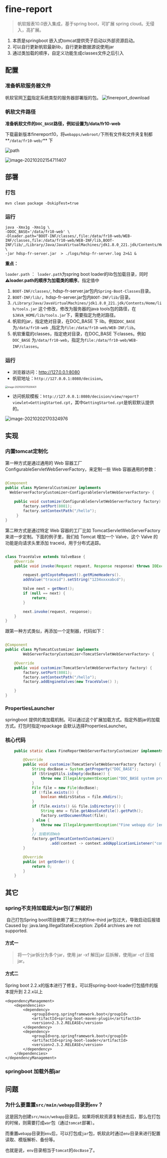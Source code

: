 # fine-report

> 帆软报表10.0嵌入集成，基于spring boot，可扩展 spring cloud。无侵入，高扩展。

1. 本质是springboot 嵌入式tomcat提供壳子启动以外部资源启动。
2. 可以自行更新帆软最新lib，自行更新数据源说使用jar
3. 通过类加载的顺序，自定义功能生成classes文件之后引入

## 配置

### 准备帆软服务器文件

帆软官网[下载](https://www.finereport.com/product/download)指定系统类型的服务器部署版的包。
![finereport_download](doc/finereport_download.png)


### 帆软文件路径

​	**准备帆软文件的`DOC_BASE`路径，例如设置为/data/fr10-web**

​    下载最新版本finereport10，将`webapps/webroot/`下所有文件和文件夹复制都**`/data/fr10-web/`** 下

![path](doc/path.png)

![image-20210202154711407](doc/path.png)

## 部署

### 打包

```shell
mvn clean package -DskipTest=true
```

### 运行

```shell
java -Xmx1g -Xms1g \
-DDOC_BASE='/data/fr10-web' \
-Dloader.path="BOOT-INF/classes/,file:/data/fr10-web/WEB-INF/classes,file:/data/fr10-web/WEB-INF/lib,BOOT-INF/lib/,/Library/Java/JavaVirtualMachines/jdk1.8.0_221.jdk/Contents/Home/lib/tools.jar" \
-jar hdsp-fr-server.jar  > ./logs/hdsp-fr-server.log 2>&1 &
```


**重点：**

`loader.path` ：` loader.path`为spring boot loader的lib包加载目录，同时⚠️**loader.path的顺序为加载类的顺序**。指定值中

1. `BOOT-INF/classes/`, hdsp-fr-server.jar包内`Spring-Boot-Classes`目录。
2. `BOOT-INF/lib/`，hdsp-fr-server.jar包内`BOOT-INF/lib/`目录。
3. `/Library/Java/JavaVirtualMachines/jdk1.8.0_221.jdk/Contents/Home/lib/tools.jar` 这个修改，修改为服务器的java tools包的路径，在`$JAVA_HOME/lib/tools.jar`下，需要指定为绝对路径。
4. 帆软的jar，指定绝对目录，在DOC_BASE 下 lib。例如`DOC_BASE` 为`/data/fr10-web `,指定为`file:/data/fr10-web/WEB-INF/lib`。
5. 帆软重载的classes，指定绝对目录，在DOC_BASE 下classes。例如`DOC_BASE` 为`/data/fr10-web`，指定为`file:/data/fr10-web/WEB-INF/classes`。

### 运行

* 浏览器访问：http://127.0.0.1:8080
* 帆软地址：`http://127.0.0.1:8080/decision`。

<img src="doc/login.png" alt="image-20210202170200431" style="zoom:50%;" />

* 访问帆软模板：`http://127.0.0.1:8080/decision/view/report?viewlet=GettingStarted.cpt`，其中`GettingStarted.cpt`是帆软默认提供的。

![image-20210202170324976](doc/GettingStarted.png)



## 实现

### 内置tomcat定制化

第一种方式是通过通用的 Web 容器工厂 ConfigurableServletWebServerFactory，来定制一些 Web 容器通用的参数：

```java

@Component
public class MyGeneralCustomizer implements
  WebServerFactoryCustomizer<ConfigurableServletWebServerFactory> {
  
    public void customize(ConfigurableServletWebServerFactory factory) {
        factory.setPort(8081);
        factory.setContextPath("/hello");
     }
}
```

第二种方式是通过特定 Web 容器的工厂比如 TomcatServletWebServerFactory 来进一步定制。下面的例子里，我们给 Tomcat 增加一个 Valve，这个 Valve 的功能是向请求头里添加 traceid，用于分布式追踪。

```java

class TraceValve extends ValveBase {
    @Override
    public void invoke(Request request, Response response) throws IOException, ServletException {

        request.getCoyoteRequest().getMimeHeaders().
        addValue("traceid").setString("1234xxxxabcd");

        Valve next = getNext();
        if (null == next) {
            return;
        }

        next.invoke(request, response);
    }
}
```

跟第一种方式类似，再添加一个定制器，代码如下：

```java

@Component
public class MyTomcatCustomizer implements
        WebServerFactoryCustomizer<TomcatServletWebServerFactory> {

    @Override
    public void customize(TomcatServletWebServerFactory factory) {
        factory.setPort(8081);
        factory.setContextPath("/hello");
        factory.addEngineValves(new TraceValve() );

    }
}
```

### PropertiesLauncher

springboot 提供的类加载机制。可以通过这个扩展加载方式。指定外部jar的加载方式。打包时指定repackage 会默认选择PropertiesLauncher。

### 核心代码

```java
    public static class FineReportWebServerFactoryCustomizer implements WebServerFactoryCustomizer<TomcatServletWebServerFactory>, Ordered {

        @Override
        public void customize(TomcatServletWebServerFactory factory) {
            String docBase = System.getProperty("DOC_BASE");
            if (StringUtils.isEmpty(docBase)) {
                throw new IllegalArgumentException("DOC_BASE system property can't empty");
            }
            File file = new File(docBase);
            if (!file.exists()) {
                boolean mkdirsStatus = file.mkdirs();
            }
            if (file.exists() && file.isDirectory()) {
                String env = file.getAbsoluteFile().getPath();
                factory.setDocumentRoot(file);
            } else {
                throw new IllegalArgumentException("Fine webapp dir [env] not found");
            }
            // 加载帆软Web
            factory.getTomcatContextCustomizers()
                    .add(context -> context.addApplicationListener("com.fr.startup.FineServletContextListener"));
        }

        @Override
        public int getOrder() {
            return 0;
        }
    }
```



## 其它

### spring不支持加载超大jar包(了解就好)

​	自己打包Spring boot项目依赖了第三方的fine-third jar包过大，导致启动后报错Caused by: java.lang.IllegalStateException: Zip64 archives are not supported.

#### 方式一

> 将一个jar拆分为多个jar，使用 jar -xf   解压jar 后拆解，使用jar -cf 压缩jar。

#### 方式二

Spring boot 2.2.x的版本进行了修复。可以将spring-boot-loader打包插件的版本提升到 2.2.x以上

```pom
<dependencyManagement>
    <dependencies>
        <dependency>
            <groupId>org.springframework.boot</groupId>
            <artifactId>spring-boot-maven-plugin</artifactId>
            <version>2.3.2.RELEASE</version>
        </dependency>
        <dependency>
            <groupId>org.springframework.boot</groupId>
            <artifactId>spring-boot-loader</artifactId>
            <version>2.3.2.RELEASE</version>
        </dependency>
    </dependencies>
</dependencyManagement>
```

### springboot 加载外部jar

## 问题

### 为什么要重置`src/main/webapp`目录到`env`？

这是因为创建`src/main/webapp`目录后，如果将帆软资源复制进去后，那么在打包的时候，则需要打成`war`包（通过`tomcat`部署）。

而重置`webapp`目录到`env`后，可以打包成`jar`包，帆软此时通过`env`目录来进行配置读取、模版解析、备份等。

也就是说，`env`目录相当于`tomcat`的`docBase`了。

